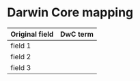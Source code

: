 # Darwin Core mapping

| Original field | DwC term |
| -------------- | -------- |
| field 1 | |
| field 2 | |
| field 3 | |
